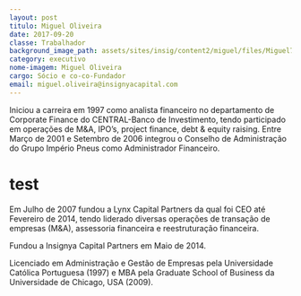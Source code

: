 ```yaml
---
layout: post
titulo: Miguel Oliveira
date: 2017-09-20
classe: Trabalhador
background_image_path: assets/sites/insig/content2/miguel/files/Miguel7462.jpg
category: executivo
nome-imagem: Miguel Oliveira
cargo: Sócio e co-co-Fundador
email: miguel.oliveira@insignyacapital.com
---
```

Iniciou a carreira em 1997 como analista financeiro no departamento de Corporate Finance do CENTRAL-Banco de Investimento, tendo participado em operações de M&A, IPO’s, project finance, debt & equity raising. Entre Março de 2001 e Setembro de 2006 integrou o Conselho de Administração do Grupo Império Pneus como Administrador Financeiro.

# test

Em Julho de 2007 fundou a Lynx Capital Partners da qual foi CEO até Fevereiro de 2014, tendo liderado diversas operações de transação de empresas (M&A), assessoria financeira e reestruturação financeira.

Fundou a Insignya Capital Partners em Maio de 2014.

Licenciado em Administração e Gestão de Empresas pela Universidade Católica Portuguesa (1997) e MBA pela Graduate School of Business da Universidade de Chicago, USA (2009).
